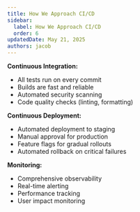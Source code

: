 ```yaml
---
title: How We Approach CI/CD
sidebar:
  label: How We Approach CI/CD
  order: 6
updatedDate: May 21, 2025
authors: jacob
---
```


**Continuous Integration:**
- All tests run on every commit
- Builds are fast and reliable
- Automated security scanning
- Code quality checks (linting, formatting)

**Continuous Deployment:**
- Automated deployment to staging
- Manual approval for production
- Feature flags for gradual rollouts
- Automated rollback on critical failures

**Monitoring:**
- Comprehensive observability
- Real-time alerting
- Performance tracking
- User impact monitoring